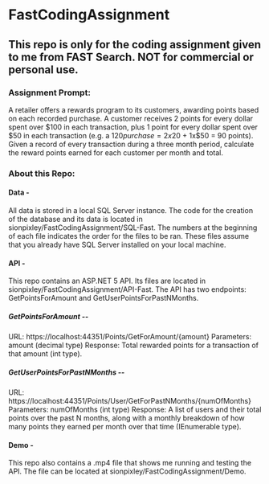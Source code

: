 # FastCodingAssignment

## This repo is only for the coding assignment given to me from FAST Search. NOT for commercial or personal use.

### Assignment Prompt:

A retailer offers a rewards program to its customers, awarding points based on each recorded purchase.
A customer receives 2 points for every dollar spent over $100 in each transaction, plus 1 point for every dollar spent over $50 in each transaction (e.g. a $120 purchase = 2x$20 + 1x$50 = 90 points).
Given a record of every transaction during a three month period, calculate the reward points earned for each customer per month and total.

### About this Repo:

#### Data -

All data is stored in a local SQL Server instance. The code for the creation of the database and its data is located in sionpixley/FastCodingAssignment/SQL-Fast. 
The numbers at the beginning of each file indicates the order for the files to be ran. These files assume that you already have SQL Server installed on your local machine.

#### API -

This repo contains an ASP.NET 5 API. Its files are located in sionpixley/FastCodingAssignment/API-Fast. 
The API has two endpoints: GetPointsForAmount and GetUserPointsForPastNMonths.

##### GetPointsForAmount --

URL: https://localhost:44351/Points/GetForAmount/{amount}
Parameters: amount (decimal type)
Response: Total rewarded points for a transaction of that amount (int type).

##### GetUserPointsForPastNMonths --

URL: https://localhost:44351/Points/User/GetForPastNMonths/{numOfMonths}
Parameters: numOfMonths (int type)
Response: A list of users and their total points over the past N months, along with a monthly breakdown of how many points they earned per month over that time (IEnumerable<UserPoints> type).

#### Demo -

This repo also contains a .mp4 file that shows me running and testing the API. The file can be located at sionpixley/FastCodingAssignment/Demo.
